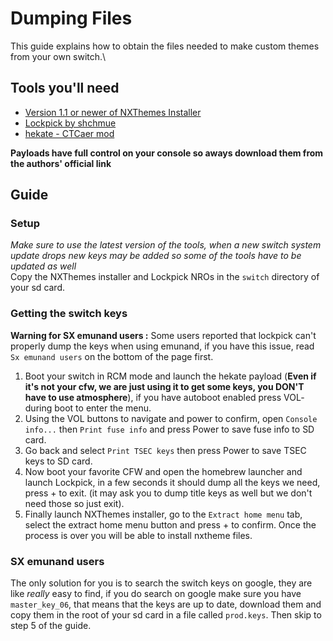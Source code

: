 # Dumping Files
This guide explains how to obtain the files needed to make custom themes from your own switch.\

## Tools you'll need
- [Version 1.1 or newer of NXThemes Installer](https://github.com/exelix11/SwitchThemeInjector/releases/latest)
- [Lockpick by shchmue](https://github.com/shchmue/Lockpick/releases)
- [hekate - CTCaer mod](https://github.com/CTCaer/hekate/releases)

**Payloads have full control on your console so aways download them from the authors' official link**

## Guide
### Setup
*Make sure to use the latest version of the tools, when a new switch system update drops new keys may be added so some of the tools have to be updated as well* \
Copy the NXThemes installer and Lockpick NROs in the `switch` directory of your sd card.
### Getting the switch keys
**Warning for SX emunand users :** Some users reported that lockpick can't properly dump the keys when using emunand, if you have this issue, read `Sx emunand users` on the bottom of the page first.

1) Boot your switch in RCM mode and launch the hekate payload (**Even if it's not your cfw, we are just using it to get some keys, you DON'T have to use atmosphere**), if you have autoboot enabled press VOL- during boot to enter the menu.
2) Using the VOL buttons to navigate and power to confirm, open `Console info...` then `Print fuse info` and press Power to save fuse info to SD card. 
3) Go back and select `Print TSEC keys` then press Power to save TSEC keys to SD card. 
4) Now boot your favorite CFW and open the homebrew launcher and launch Lockpick, in a few seconds it should dump all the keys we need, press + to exit. (it may ask you to dump title keys as well but we don't need those so just exit). 
5) Finally launch NXThemes installer, go to the `Extract home menu` tab, select the extract home menu button and press + to confirm. Once the process is over you will be able to install nxtheme files.

### SX emunand users
The only solution for you is to search the switch keys on google, they are like *really* easy to find, if you do search on google make sure you have `master_key_06`, that means that the keys are up to date, download them and copy them in the root of your sd card in a file called `prod.keys`. Then skip to step 5 of the guide.
